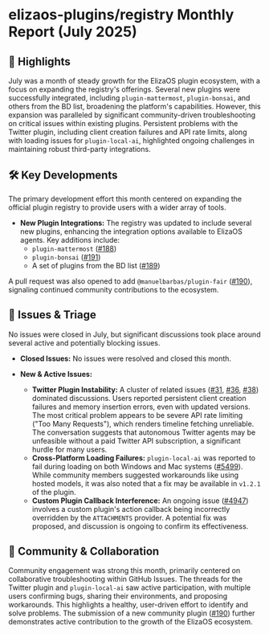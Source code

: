# elizaos-plugins/registry Monthly Report (July 2025)

## 🚀 Highlights
July was a month of steady growth for the ElizaOS plugin ecosystem, with a focus on expanding the registry's offerings. Several new plugins were successfully integrated, including `plugin-mattermost`, `plugin-bonsai`, and others from the BD list, broadening the platform's capabilities. However, this expansion was paralleled by significant community-driven troubleshooting on critical issues within existing plugins. Persistent problems with the Twitter plugin, including client creation failures and API rate limits, along with loading issues for `plugin-local-ai`, highlighted ongoing challenges in maintaining robust third-party integrations.

## 🛠️ Key Developments
The primary development effort this month centered on expanding the official plugin registry to provide users with a wider array of tools.

*   **New Plugin Integrations:** The registry was updated to include several new plugins, enhancing the integration options available to ElizaOS agents. Key additions include:
    *   `plugin-mattermost` ([#188](https://github.com/elizaos-plugins/registry/pull/188))
    *   `plugin-bonsai` ([#191](https://github.com/elizaos-plugins/registry/pull/191))
    *   A set of plugins from the BD list ([#189](https://github.com/elizaos-plugins/registry/pull/189))

A pull request was also opened to add `@manuelbarbas/plugin-fair` ([#190](https://github.com/elizaos-plugins/registry/pull/190)), signaling continued community contributions to the ecosystem.

## 🐛 Issues & Triage
No issues were closed in July, but significant discussions took place around several active and potentially blocking issues.

*   **Closed Issues:** No issues were resolved and closed this month.

*   **New & Active Issues:**
    *   **Twitter Plugin Instability:** A cluster of related issues ([#31](https://github.com/elizaos-plugins/registry/issues/31), [#36](https://github.com/elizaos-plugins/registry/issues/36), [#38](https://github.com/elizaos-plugins/registry/issues/38)) dominated discussions. Users reported persistent client creation failures and memory insertion errors, even with updated versions. The most critical problem appears to be severe API rate limiting ("Too Many Requests"), which renders timeline fetching unreliable. The conversation suggests that autonomous Twitter agents may be unfeasible without a paid Twitter API subscription, a significant hurdle for many users.
    *   **Cross-Platform Loading Failures:** `plugin-local-ai` was reported to fail during loading on both Windows and Mac systems ([#5499](https://github.com/elizaos-plugins/registry/issues/5499)). While community members suggested workarounds like using hosted models, it was also noted that a fix may be available in `v1.2.1` of the plugin.
    *   **Custom Plugin Callback Interference:** An ongoing issue ([#4947](https://github.com/elizaos-plugins/registry/issues/4947)) involves a custom plugin's action callback being incorrectly overridden by the `ATTACHMENTS` provider. A potential fix was proposed, and discussion is ongoing to confirm its effectiveness.

## 💬 Community & Collaboration
Community engagement was strong this month, primarily centered on collaborative troubleshooting within GitHub Issues. The threads for the Twitter plugin and `plugin-local-ai` saw active participation, with multiple users confirming bugs, sharing their environments, and proposing workarounds. This highlights a healthy, user-driven effort to identify and solve problems. The submission of a new community plugin ([#190](https://github.com/elizaos-plugins/registry/pull/190)) further demonstrates active contribution to the growth of the ElizaOS ecosystem.